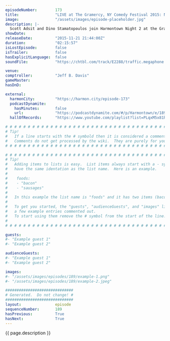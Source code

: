 ```yaml
---
episodeNumber:        173
title:                "LIVE at The Gramercy, NY Comedy Festival 2015: Night 2"
image:                "/assets/images/episode-placeholder.jpg"
description: |-
  Scott Adsit and Dino Stamatopoulos join Harmontown Night 2 at the Gramcery.
showDate:             
releaseDate:          "2015-11-21 21:44:00Z"
duration:             "02:15:57"
isLostEpisode:        false
isTrailer:            false
hasExplicitLanguage:  false
soundFile:            "https://chtbl.com/track/E2288/traffic.megaphone.fm/STA3793708845.mp3?updated=1561141113"

venue:                
comptroller:          "Jeff B. Davis"
gameMaster:           
hasDnD:               

external:
  harmonCity:         "https://harmon.city/episode-173"
  podcastDynamite:
    hasMinutes:       false
    url:              "https://podcastdynamite.com/#/p/Harmontown/e/189/173"
  hallOfRecords:      "https://www.youtube.com/playlist?list=PLqxM5x81hNOZTRROmMclWyGHYUGYw1jHj"

# # # # # # # # # # # # # # # # # # # # # # # # # # # # # # # # # # # # # # # # # # # # #
# Tip!
#   If a line starts with the # symbold then it is considered a comment.
#   Comments do not get processed by the wiki.  They are purely for your information.
# # # # # # # # # # # # # # # # # # # # # # # # # # # # # # # # # # # # # # # # # # # # #

# # # # # # # # # # # # # # # # # # # # # # # # # # # # # # # # # # # # # # # # # # # # #
# Tip!
#   Adding items to lists is easy.  List items always start with a - symbol and have
#   have the same identation as the list name.  Here is an example.
#
#    foods:
#    - "bacon"
#    - "sausages"
#
#   In this example the list name is "foods" and it has two items (bacon, and sausages).
#
#   To get you started, the "guests", "audienceGuests", and "images" lists below have
#   a few example entries commented out.
#   To start using them remove the # symbol from the start of the line.
#
# # # # # # # # # # # # # # # # # # # # # # # # # # # # # # # # # # # # # # # # # # # # #

guests:
#- "Example guest 1"
#- "Example guest 2"

audienceGuests:
#- "Example guest 1"
#- "Example guest 2"

images:
#- "/assets/images/episodes/189/example-1.png"
#- "/assets/images/episodes/189/example-2.jpeg"

##############################
# Generated.  Do not change! #
##############################
layout:               episode
sequenceNumber:       189
hasPrevious:          True
hasNext:              True
---
```


<!-- The episode description will be rendered here -->
{{ page.description }}

<!-- Add your content BELOW here -->
<!-- vvvvvvvvvvvvvvvvvvvvvvvvvvv -->




<!-- ^^^^^^^^^^^^^^^^^^^^^^^^^^^ -->
<!-- Add your content ABOVE here -->

<!-- The episode gallery will be rendered here -->